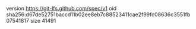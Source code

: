 version https://git-lfs.github.com/spec/v1
oid sha256:d67de52751baccd11b02ee8eb7c88523411cae2f99fc08636c3551fb07541817
size 41491
